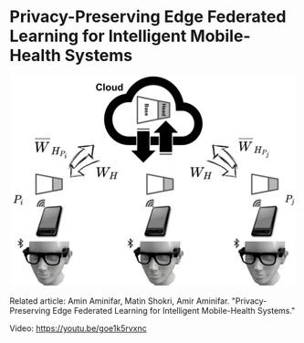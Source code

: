 # Privacy-Preserving Edge Federated Learning for Intelligent Mobile-Health Systems

<div align="center">
  <img src="./img/main.png" alt="Fed-eGlass" width="500">
</div>


Related article: Amin Aminifar, Matin Shokri, Amir Aminifar. "Privacy-Preserving Edge Federated Learning for Intelligent Mobile-Health Systems."

Video: https://youtu.be/goe1k5rvxnc
